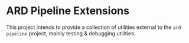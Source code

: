 # ARD Pipeline Extensions

This project intends to provide a collection of utilities external to the `ard-pipeline` project, mainly testing & debugging utilities.
